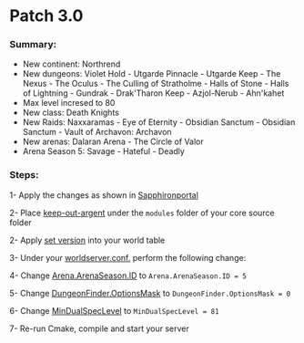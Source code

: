 # Patch 3.0

### Summary:
- New continent: Northrend
- New dungeons: Violet Hold - Utgarde Pinnacle - Utgarde Keep - The Nexus - The Oculus - The Culling of Stratholme - Halls of Stone - Halls of Lightning - Gundrak - Drak'Tharon Keep - Azjol-Nerub - Ahn'kahet
- Max level incresed to 80
- New class: Death Knights
- New Raids: Naxxaramas - Eye of Eternity - Obsidian Sanctum - Obsidian Sanctum - Vault of Archavon: Archavon
- New arenas: Dalaran Arena - The Circle of Valor
- Arena Season 5: Savage - Hateful - Deadly

### Steps:

1- Apply the changes as shown in [Sapphironportal](https://github.com/Si1ker/WoltkProgression/tree/main/patch%203.0/SapphironPortal)

2- Place [keep-out-argent](https://github.com/Si1ker/WoltkProgression/tree/main/patch%203.0/keep-out-argent) under the ```modules``` folder of your core source folder

2- Apply [set version](https://github.com/Si1ker/WoltkProgression/blob/0de5dcc6809d9aeb92ab1e750bf763a863820c00/patch%203.0/set%20version.sql) into your world table

3- Under your [worldserver.conf.](https://github.com/azerothcore/azerothcore-wotlk/blob/81301c67d95a1e51bd269e8f4a49f373ecefeb42/src/server/worldserver/worldserver.conf.dist) perform the following change:

4- Change [Arena.ArenaSeason.ID](https://github.com/azerothcore/azerothcore-wotlk/blob/master/src/server/worldserver/worldserver.conf.dist#L3019) to ```Arena.ArenaSeason.ID = 5```

5- Change [DungeonFinder.OptionsMask](https://github.com/azerothcore/azerothcore-wotlk/blob/master/src/server/worldserver/worldserver.conf.dist#L1544) to ```DungeonFinder.OptionsMask = 0```

6- Change [MinDualSpecLevel](https://github.com/azerothcore/azerothcore-wotlk/blob/master/src/server/worldserver/worldserver.conf.dist#L1117) to ```MinDualSpecLevel = 81```

7- Re-run Cmake, compile and start your server

